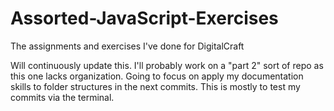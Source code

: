 # Assorted-JavaScript-Exercises
The assignments and exercises I've done for DigitalCraft

Will continuously update this. I'll probably work on a "part 2" sort of repo as this one lacks organization. Going to focus on apply my documentation skills to folder structures in the next commits. This is mostly to test my commits via the terminal.
